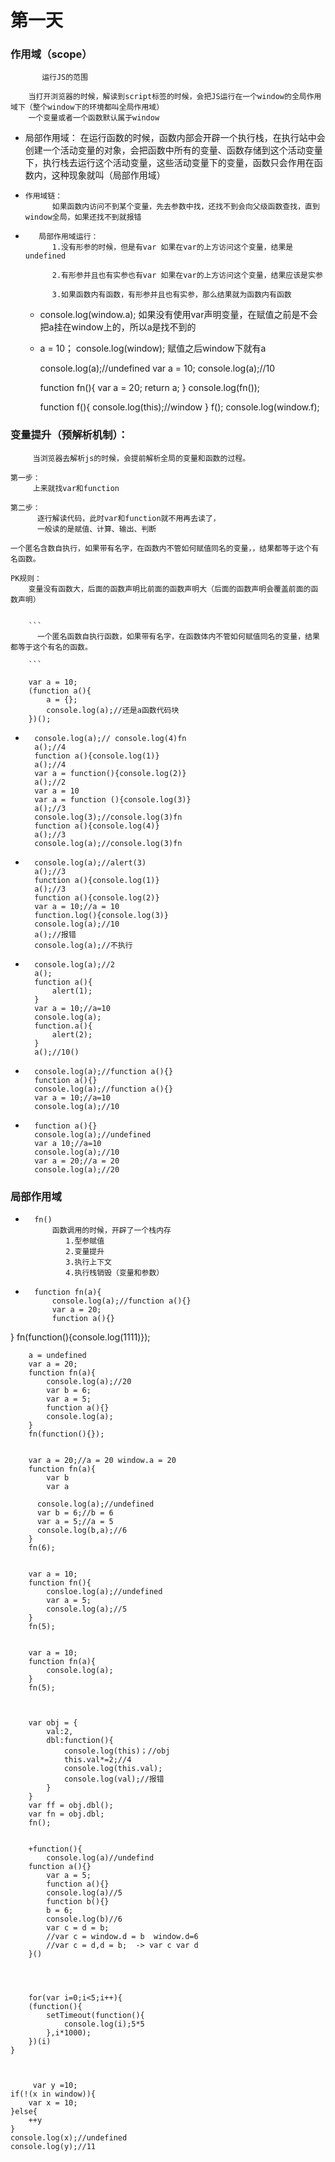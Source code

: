 # 第一天


###  作用域（scope）
           运行JS的范围
        
        当打开浏览器的时候，解读到script标签的时候，会把JS运行在一个window的全局作用域下（整个window下的环境都叫全局作用域）
        一个变量或者一个函数默认属于window

-   局部作用域：
        在运行函数的时候，函数内部会开辟一个执行栈，在执行站中会创建一个活动变量的对象，会把函数中所有的变量、函数存储到这个活动变量下，执行栈去运行这个活动变量，这些活动变量下的变量，函数只会作用在函数内，这种现象就叫（局部作用域）

-     作用域链：
            如果函数内访问不到某个变量，先去参数中找，还找不到会向父级函数查找，直到window全局，如果还找不到就报错

-        局部作用域运行：
            1.没有形参的时候，但是有var 如果在var的上方访问这个变量，结果是undefined

            2.有形参并且也有实参也有var 如果在var的上方访问这个变量，结果应该是实参

            3.如果函数内有函数，有形参并且也有实参，那么结果就为函数内有函数

    -  console.log(window.a); 如果没有使用var声明变量，在赋值之前是不会把a挂在window上的，所以a是找不到的

    -  a = 10；
        console.log(window); 赋值之后window下就有a


        console.log(a);//undefined
        var a = 10;
        console.log(a);//10


        function fn(){
            var a = 20;
            return a;
        }
        console.log(fn());


        function f(){
            console.log(this);//window
        }
        f();
        console.log(window.f);

###  变量提升（预解析机制）：
         当浏览器去解析js的时候，会提前解析全局的变量和函数的过程。

    第一步：
         上来就找var和function

    第二步：
          逐行解读代码，此时var和function就不用再去读了，
          一般读的是赋值、计算、输出、判断

    一个匿名含数自执行，如果带有名字，在函数内不管如何赋值同名的变量，，结果都等于这个有名函数。

    PK规则：
        变量没有函数大，后面的函数声明比前面的函数声明大（后面的函数声明会覆盖前面的函数声明）


        ```
          一个匿名函数自执行函数，如果带有名字，在函数体内不管如何赋值同名的变量，结果都等于这个有名的函数。

        ```

        var a = 10;
        (function a(){
            a = {};
            console.log(a);//还是a函数代码块
        })();

-       console.log(a);// console.log(4)fn
        a();//4
        function a(){console.log(1)}
        a();//4
        var a = function(){console.log(2)}
        a();//2
        var a = 10
        var a = function (){console.log(3)}
        a();//3
        console.log(3);//console.log(3)fn
        function a(){console.log(4)}
        a();//3
        console.log(a);//console.log(3)fn


-       console.log(a);//alert(3)
        a();//3
        function a(){console.log(1)}
        a();//3
        function a(){console.log(2)}
        var a = 10;//a = 10
        function.log(){console.log(3)}
        console.log(a);//10
        a();//报错
        console.log(a);//不执行


-       console.log(a);//2
        a();
        function a(){
            alert(1);
        }
        var a = 10;//a=10
        console.log(a);
        function.a(){
            alert(2);
        }
        a();//10()

-       console.log(a);//function a(){}
        function a(){}
        console.log(a);//function a(){}
        var a = 10;//a=10
        console.log(a);//10

-       function a(){}
        console.log(a);//undefined
        var a 10;//a=10
        console.log(a);//10
        var a = 20;//a = 20
        console.log(a);//20


###   局部作用域

-       fn()
            函数调用的时候，开辟了一个栈内存
               1.型参赋值
               2.变量提升
               3.执行上下文
               4.执行栈销毁（变量和参数）

-       function fn(a){
            console.log(a);//function a(){}
            var a = 20;
            function a(){}
}
        fn(function(){console.log(1111)});

        a = undefined
        var a = 20;
        function fn(a){
            console.log(a);//20
            var b = 6;
            var a = 5;
            function a(){}
            console.log(a);
        }
        fn(function(){});


        var a = 20;//a = 20 window.a = 20
        function fn(a){
            var b
            var a

          console.log(a);//undefined
          var b = 6;//b = 6
          var a = 5;//a = 5
          console.log(b,a);//6
        }
        fn(6);


        var a = 10;
        function fn(){
            consloe.log(a);//undefined
            var a = 5;
            console.log(a);//5
        }
        fn(5);


        var a = 10;
        function fn(a){
            console.log(a);
        }
        fn(5);



        var obj = {
            val:2,
            dbl:function(){
                console.log(this)；//obj
                this.val*=2;//4
                console.log(this.val);
                console.log(val);//报错
            }
        }
        var ff = obj.dbl();
        var fn = obj.dbl;
        fn();


        +function(){
            console.log(a)//undefind
        function a(){}
            var a = 5;
            function a(){}
            console.log(a)//5
            function b(){}
            b = 6;
            console.log(b)//6
            var c = d = b;
            //var c = window.d = b  window.d=6
            //var c = d,d = b;  -> var c var d
        }()




        for(var i=0;i<5;i++){
        (function(){
            setTimeout(function(){
                console.log(i);5*5  
            },i*1000);
        })(i)
    }



         var y =10;
    if(!(x in window)){
        var x = 10;
    }else{
        ++y
    }
    console.log(x);//undefined
    console.log(y);//11


        